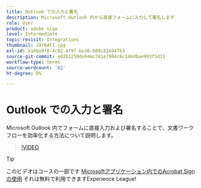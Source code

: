 ```yaml
---
title: Outlook での入力と署名
description: Microsoft Outlook 内から直接フォームに入力して署名します
role: User
product: adobe sign
level: Intermediate
topic-revisit: Integrations
thumbnail: 29764t1.jpg
exl-id: e16be9f0-4c92-4f9f-bc36-609c81e94763
source-git-commit: e02b1250de94ec781e7984c6c146dbae993f5d31
workflow-type: tm+mt
source-wordcount: '62'
ht-degree: 0%

---
```


# Outlook での入力と署名

Microsoft Outlook 内でフォームに直接入力および署名することで、文書ワークフローを効率化する方法について説明します。

>[!VIDEO](https://video.tv.adobe.com/v/29764t1?hidetitle=true)

>[!TIP]
>
>このビデオはコースの一部です [Microsoftアプリケーション内でのAcrobat Sign の使用](https://experienceleague.adobe.com/?recommended=Sign-U-1-2020.2) それは無料で利用できますExperience League!
